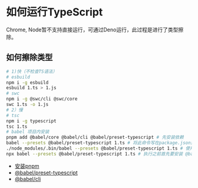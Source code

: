 # 如何运行TypeScript

Chrome, Node暂不支持直接运行，可通过Deno运行，此过程是进行了类型擦除。

## 如何擦除类型

```bash
# 1)快（不检查TS语法）
# esbuild
npm i -g esbuild
esbuild 1.ts > 1.js
# swc
npm i -g @swc/cli @swc/core
swc 1.ts -o 1.js
# 2）慢
# tsc
npm i -g typescript
tsc 1.ts
# babel 项目内安装
pnpm add @babel/core @babel/cli @babel/preset-typescript # 先安装依赖
babel --presets @babel/preset-typescript 1.ts # 将此命令写在package.json运行脚本中
./node_modules/.bin/babel --presets @babel/preset-typescript 1.ts # 使用相对路径访问babel命令行
npx babel --presets @babel/preset-typescript 1.ts # 执行之前首先要安装 @babel/cli 和 @babel/core
```

- [安装pnpm](https://www.pnpm.cn/installation)
- [@babel/preset-typescript](https://www.babeljs.cn/docs/babel-preset-typescript)
- [@babel/cli](https://www.babeljs.cn/docs/babel-cli)
